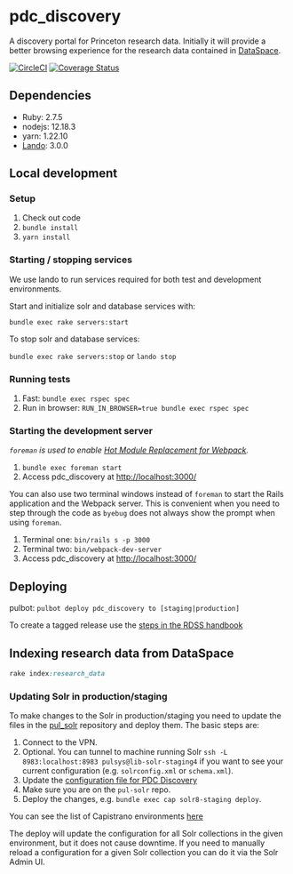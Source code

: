 # pdc_discovery

A discovery portal for Princeton research data. Initially it will provide a better browsing experience for the research data contained in [DataSpace](https://dataspace.princeton.edu).

[![CircleCI](https://circleci.com/gh/pulibrary/pdc_discovery.svg?style=svg)](https://circleci.com/gh/pulibrary/pdc_discovery)
[![Coverage Status](https://coveralls.io/repos/github/pulibrary/pdc_discovery/badge.svg?branch=main)](https://coveralls.io/github/pulibrary/pdc_discovery?branch=main)


## Dependencies
* Ruby: 2.7.5
* nodejs: 12.18.3
* yarn: 1.22.10
* [Lando](https://github.com/lando/lando/releases): 3.0.0

## Local development

### Setup
1. Check out code
2. `bundle install`
3. `yarn install`

### Starting / stopping services
We use lando to run services required for both test and development environments.

Start and initialize solr and database services with:

`bundle exec rake servers:start`

To stop solr and database services:

`bundle exec rake servers:stop` or `lando stop`

### Running tests
1. Fast: `bundle exec rspec spec`
2. Run in browser: `RUN_IN_BROWSER=true bundle exec rspec spec`

### Starting the development server
*`foreman` is used to enable [Hot Module Replacement for Webpack](https://webpack.js.org/concepts/hot-module-replacement/).*

1. `bundle exec foreman start`
2. Access pdc_discovery at [http://localhost:3000/](http://localhost:3000/)

You can also use two terminal windows instead of `foreman` to start the Rails application and the Webpack server.
This is convenient when you need to step through the code as `byebug` does not always show the prompt when using `foreman`.

1. Terminal one: `bin/rails s -p 3000`
2. Terminal two: `bin/webpack-dev-server`
3. Access pdc_discovery at [http://localhost:3000/](http://localhost:3000/)

## Deploying
pulbot: `pulbot deploy pdc_discovery to [staging|production]`

To create a tagged release use the [steps in the RDSS handbook](https://github.com/pulibrary/rdss-handbook/blob/main/release_process.md)

## Indexing research data from DataSpace

```ruby
rake index:research_data
```

### Updating Solr in production/staging
To make changes to the Solr in production/staging you need to update the files in the [pul_solr](https://github.com/pulibrary/pul_solr) repository and deploy them. The basic steps are:

1. Connect to the VPN.
2. Optional. You can tunnel to machine running Solr `ssh -L 8983:localhost:8983 pulsys@lib-solr-staging4` if you want to see your current configuration (e.g. `solrconfig.xml` or `schema.xml`).
3. Update the [configuration file for PDC Discovery](https://github.com/pulibrary/pul_solr/tree/main/solr_configs/pdc-discovery)
4. Make sure you are on the `pul-solr` repo.
5. Deploy the changes, e.g. `bundle exec cap solr8-staging deploy`.

You can see the list of Capistrano environments [here](https://github.com/pulibrary/pul_solr/tree/main/config/deploy)

The deploy will update the configuration for all Solr collections in the given environment, but it does not cause downtime. If you need to manually reload a configuration for a given Solr collection you can do it via the Solr Admin UI.
